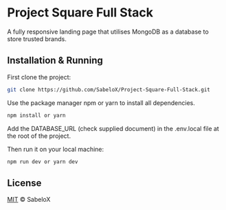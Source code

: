 # Project Square Full Stack

A fully responsive landing page that utilises MongoDB as a database to store trusted brands.

## Installation & Running

First clone the project:
```bash
git clone https://github.com/SabeloX/Project-Square-Full-Stack.git
```
Use the package manager npm or yarn to install all dependencies.

```bash
npm install or yarn
```

Add the DATABASE_URL (check supplied document) in the .env.local file at the root of the project.

Then run it on your local machine:
```bash
npm run dev or yarn dev
```


## License

[MIT](https://choosealicense.com/licenses/mit/) © SabeloX
